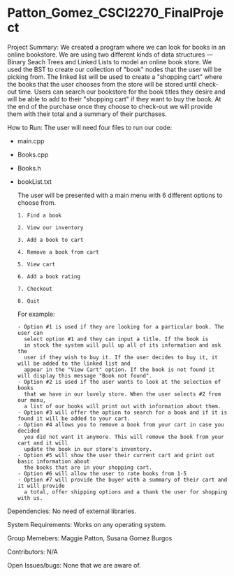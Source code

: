 # Patton_Gomez_CSCI2270_FinalProject

Project Summary: 
  We created a program where we can look for books in an online bookstore. 
  We are using two different kinds of data structures — Binary Seach Trees and Linked Lists to model 
  an online book store. We used the BST to create our collection of "book" nodes that the user will 
  be picking from. The linked list will be used to create a "shopping cart" where the books that the 
  user chooses from the store will be stored until check-out time. Users can search our bookstore 
  for the book titles they desire and will be able to add to their "shopping cart" if they want to 
  buy the book. At the end of the purchase once they choose to check-out we will provide them with 
  their total and a summary of their purchases. 

How to Run: 
The user will need four files to run our code:
- main.cpp
- Books.cpp
- Books.h
- bookList.txt


  The user will be presented with a main menu with 6 different options to choose from. 
  
      1. Find a book
      
      2. View our inventory
      
      3. Add a book to cart
      
      4. Remove a book from cart
      
      5. View cart
      
      6. Add a book rating
      
      7. Checkout
      
      8. Quit
    
    For example: 
     
      - Option #1 is used if they are looking for a particular book. The user can 
        select option #1 and they can input a title. If the book is 
        in stock the system will pull up all of its information and ask the 
        user if they wish to buy it. If the user decides to buy it, it will be added to the linked list and 
        appear in the "View Cart" option. If the book is not found it will display this message "Book not found". 
      - Option #2 is used if the user wants to look at the selection of books 
        that we have in our lovely store. When the user selects #2 from our menu, 
        a list of our books will print out with information about them.
      - Option #3 will offer the option to search for a book and if it is found it will be added to your cart. 
      - Option #4 allows you to remove a book from your cart in case you decided 
        you did not want it anymore. This will remove the book from your cart and it will
        update the book in our store's inventory. 
      - Option #5 will show the user their current cart and print out basic information about
        the books that are in your shopping cart.
      - Option #6 will allow the user to rate books from 1-5 
      - Option #7 will provide the buyer with a summary of their cart and it will provide
        a total, offer shipping options and a thank the user for shopping with us. 

Dependencies: 
  No need of external libraries. 
  
System Requirements: 
  Works on any operating system. 
  
Group Memebers: 
  Maggie Patton, Susana Gomez Burgos

Contributors: 
  N/A 

Open Issues/bugs:
  None that we are aware of. 

        
